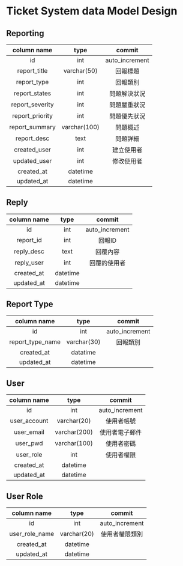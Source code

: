 # Ticket System data Model Design 



## Reporting 

|  column name   |     type     |     commit     |
| :------------: | :----------: | :------------: |
|       id       |     int      | auto_increment |
|  report_title  | varchar(50)  |    回報標題    |
|  report_type   |     int      |    回報類別    |
| report_states  |     int      |  問題解決狀況  |
| report_severity  |     int      |  問題嚴重狀況  |
| report_priority  |     int      |  問題優先狀況  |
| report_summary | varchar(100) |    問題概述    |
|  report_desc   |     text     |    問題詳細    |
|  created_user  |     int      |   建立使用者   |
|  updated_user  |     int      |   修改使用者   |
|   created_at   |   datetime   |                |
|   updated_at   |   datetime   |                |




## Reply 

| column name |   type   |     commit     |
| :---------: | :------: | :------------: |
|     id      |   int    | auto_increment |
|  report_id  |   int    |     回報ID     |
| reply_desc  |   text   |    回覆內容    |
| reply_user  |   int    |  回覆的使用者  |
| created_at  | datetime |                |
| updated_at  | datetime |                |

## Report Type

|   column name    |    type     |     commit     |
| :--------------: | :---------: | :------------: |
|        id        |     int     | auto_increment |
| report_type_name | varchar(30) |    回報類別    |
|    created_at    |  datatime   |                |
|    updated_at    |  datetime   |                |

## User

| column name  |     type     |     commit     |
| :----------: | :----------: | :------------: |
|      id      |     int      | auto_increment |
| user_account | varchar(20)  |   使用者帳號   |
|  user_email  | varchar(200) | 使用者電子郵件 |
|   user_pwd   | varchar(100) |   使用者密碼   |
|  user_role   |     int      |   使用者權限   |
|  created_at  |   datetime   |                |
|  updated_at  |   datetime   |                |

## User Role

|  column name   |    type     |     commit     |
| :------------: | :---------: | :------------: |
|       id       |     int     | auto_increment |
| user_role_name | varchar(20) | 使用者權限類別 |
|   created_at   |  datetime   |                |
|   updated_at   |  datetime   |                |
